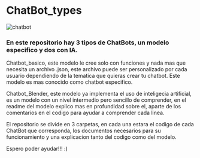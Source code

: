 # ChatBot_types

  ![chatbot](https://github.com/Vozmediano/ChatBot_types/assets/140751734/22e44722-7791-4306-8c1f-668f382c7a73)

### En este repositorio hay 3 tipos de ChatBots, un modelo especifico y dos con IA.

Chatbot_basico, este modelo le cree solo con funciones y nada mas que necesita 
un archivo .json, este archivo puede ser personalizado por cada usuario dependiendo de la tematica 
que quieras crear tu chatbot. Este modelo es mas conocido como chatbot especifico.

Chatbot_Blender, este modelo ya implementa el uso de inteligecia artificial, es un modelo
con un nivel intermedio pero sencillo de comprender, en el readme del modelo explico mas en
profundidad sobre el, aparte de los comentarios en el codigo para ayudar a comprender cada linea.

 
El repositorio se divide en 3 carpetas, en cada una estara el codigo de cada ChatBot que corresponda, 
los documentos necesarios para su funcionamiento y una explicacion tanto del codigo como del modelo.

Espero poder ayudar!!! :)
